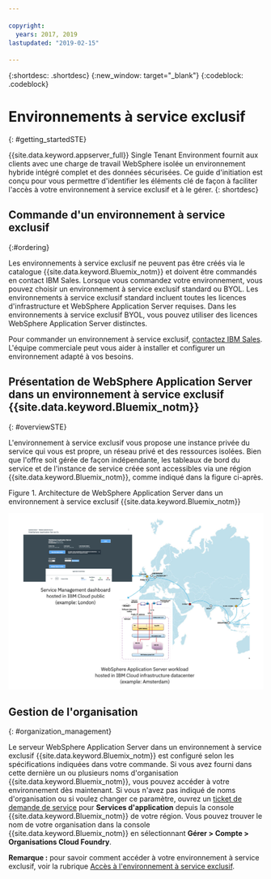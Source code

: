 ```yaml
---

copyright:
  years: 2017, 2019
lastupdated: "2019-02-15"

---
```


{:shortdesc: .shortdesc}
{:new_window: target="_blank"}
{:codeblock: .codeblock}

# Environnements à service exclusif
{: #getting_startedSTE}

{{site.data.keyword.appserver_full}} Single Tenant Environment fournit aux clients avec une charge de travail WebSphere isolée un environnement hybride intégré complet et des données sécurisées. Ce guide d'initiation est conçu pour vous permettre d'identifier les éléments clé de façon à faciliter l'accès à votre environnement à service exclusif et à le gérer.
{: shortdesc}

## Commande d'un environnement à service exclusif
{:#ordering}

Les environnements à service exclusif ne peuvent pas être créés via le catalogue {{site.data.keyword.Bluemix_notm}} et doivent être commandés en contact IBM Sales. Lorsque vous commandez votre environnement, vous pouvez choisir un environnement à service exclusif standard ou BYOL. Les environnements à service exclusif standard incluent toutes les licences d'infrastructure et WebSphere Application Server requises. Dans les environnements à service exclusif BYOL, vous pouvez utiliser des licences WebSphere Application Server distinctes.

Pour commander un environnement à service exclusif, [contactez IBM Sales](/docs/services/ApplicationServeronCloud?topic=wasaas-reporting_issues#contacting-sales). L'équipe commerciale peut vous aider à installer et configurer un environnement adapté à vos besoins.

## Présentation de WebSphere Application Server dans un environnement à service exclusif {{site.data.keyword.Bluemix_notm}}
{: #overviewSTE}

L'environnement à service exclusif vous propose une instance privée du service qui vous est propre, un réseau privé et des ressources isolées. Bien que l'offre soit gérée de façon indépendante, les tableaux de bord du service et de l'instance de service créée sont accessibles via une région {{site.data.keyword.Bluemix_notm}}, comme indiqué dans la figure ci-après.

Figure 1. Architecture de WebSphere Application Server dans un environnement à service exclusif {{site.data.keyword.Bluemix_notm}}

![Figure 1. Architecture d'un environnement à service exclusif](images/WASaaS.png)


## Gestion de l'organisation
{: #organization_management}

Le serveur WebSphere Application Server dans un environnement à service exclusif {{site.data.keyword.Bluemix_notm}} est configuré selon les spécifications indiquées dans votre commande. Si vous avez fourni dans cette dernière un ou plusieurs noms d'organisation {{site.data.keyword.Bluemix_notm}}, vous pouvez accéder à votre environnement dès maintenant. Si vous n'avez pas indiqué de noms d'organisation ou si voulez changer ce paramètre, ouvrez un [ticket de demande de service](/docs/services/ApplicationServeronCloud?topic=wasaas-reporting_issues#reporting_issues) pour **Services d'application** depuis la console {{site.data.keyword.Bluemix_notm}} de votre région. Vous pouvez trouver le nom de votre organisation dans la console {{site.data.keyword.Bluemix_notm}} en sélectionnant **Gérer > Compte > Organisations Cloud Foundry**.

**Remarque :** pour savoir comment accéder à votre environnement à service exclusif, voir la rubrique [Accès à l'environnement à service exclusif](/docs/services/ApplicationServeronCloud?topic=wasaas-singleTenantEnvironment#singleTenantEnvironment).

